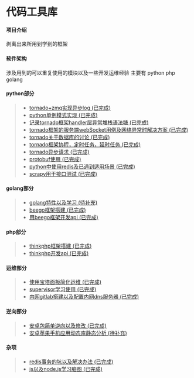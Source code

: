 # 代码工具库

#### 项目介绍
剥离出来所用到学到的框架

#### 软件架构
涉及用到的可以重复使用的模块以及一些开发运维经验
主要有 python php golang

#### python部分
> * [tornado+zmq实现异步log                                                 (已完成)](https://gitee.com/t102011/code_basket/tree/master/tornado+zmq实现异步log)
> * [python单例模式实现                                                     (已完成)](https://gitee.com/t102011/code_basket/tree/master/python单例模式实现)
> * [记录tornado框架handler层异常堆栈语法糖                                 (已完成)](https://gitee.com/t102011/code_basket/tree/master/记录tornado框架handler层异常堆栈语法糖)
> * [tornado框架的服务端webSocket用例及网络异常时解决方案                   (已完成)](https://gitee.com/t102011/code_basket/tree/master/tornado框架的服务端webSocket用例及网络异常时解决方案)
> * [tornado关于数据库的讨论                                                (已完成)](https://gitee.com/t102011/code_basket/tree/master/tornado关于数据库的讨论)
> * [tornado框架协程，定时任务，延时任务                                    (已完成)](https://gitee.com/t102011/code_basket/tree/master/tornado框架协程，定时任务，延时任务)
> * [tornado异步请求                                                        (已完成)](https://gitee.com/t102011/code_basket/tree/master/tornado异步请求)
> * [protobuf使用                                                           (已完成)](https://gitee.com/t102011/code_basket/tree/master/protobuf使用)
> * [python中使用redis及已遇到适用场景                                      (已完成)](https://gitee.com/t102011/code_basket/tree/master/python中使用redis及已遇到适用场景)
> * [scrapy用于接口测试                                                    (已完成)](https://gitee.com/t102011/code_basket/tree/master/scrapy用于接口测试)

#### golang部分
> * [golang特性以及学习                                                    (待补充)](https://gitee.com/t102011/code_basket/tree/master/golang特性以及学习)
> * [beego框架搭建                                                         (已完成)](https://gitee.com/t102011/code_basket/tree/master/beego框架搭建)
> * [用beego框架开发api                                                    (已完成)](https://gitee.com/t102011/code_basket/tree/master/用beego框架开发api)

#### php部分
> * [thinkphp框架搭建                                                      (已完成)](https://gitee.com/t102011/code_basket/tree/master/thinkphp框架搭建)
> * [thinkphp开发api                                                       (已完成)](https://gitee.com/t102011/code_basket/tree/master/thinkphp开发api)

#### 运维部分
> * [使用宝塔面板简化运维                                                  (已完成)](https://gitee.com/t102011/code_basket/tree/master/使用宝塔面板简化运维)
> * [supervisor学习使用                                                    (已完成)](https://gitee.com/t102011/code_basket/tree/master/supervisor学习使用)
> * [内网gitlab搭建以及配置内网dns服务器                                   (已完成)](https://gitee.com/t102011/code_basket/tree/master/内网gitlab搭建以及配置内网dns服务器)

#### 逆向部分
> * [安卓包简单逆向以及修改                                                (已完成)](https://gitee.com/t102011/code_basket/tree/master/安卓包简单逆向以及修改)
> * [安卓苹果手机应用动态库静态分析                                        (待补充)](https://gitee.com/t102011/code_basket/tree/master/安卓苹果手机应用动态库静态分析)

#### 杂项
> * [redis事务的坑以及解决办法                                             (已完成)](https://gitee.com/t102011/code_basket/tree/master/redis事务的坑以及解决办法)
> * [js以及node.js学习脑图                                                 (已完成)](https://gitee.com/t102011/code_basket/tree/master/js以及node.js学习脑图)